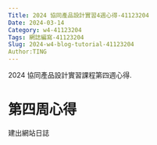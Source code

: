 ```yaml
---
Title: 2024 協同產品設計實習4週心得-41123204
Date: 2024-03-14
Category: w4-41123204
Tags: 網誌編寫-41123204
Slug: 2024-w4-blog-tutorial-41123204
Author:TING 
---
```


2024 協同產品設計實習課程第四週心得.

<!-- PELICAN_END_SUMMARY -->

# 第四周心得
建出網站日誌